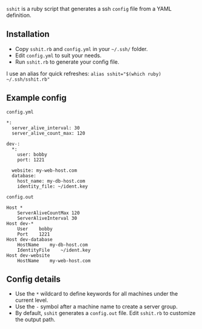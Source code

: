`sshit` is a ruby script that generates a ssh `config` file from a YAML definition.

## Installation ##

* Copy `sshit.rb` and `config.yml` in your `~/.ssh/` folder.
* Edit `config.yml` to suit your needs.
* Run `sshit.rb` to generate your config file.

I use an alias for quick refreshes: `alias sshit="$(which ruby) ~/.ssh/sshit.rb"`

## Example config ##

`config.yml`

	*:
	  server_alive_interval: 30
	  server_alive_count_max: 120

	dev-:
	  *:
	    user: bobby
	    port: 1221

	  website: my-web-host.com
	  database:
	    host_name: my-db-host.com
	    identity_file: ~/ident.key

`config.out`

	Host *
		ServerAliveCountMax	120
		ServerAliveInterval	30
	Host dev-*
		User	bobby
		Port	1221
	Host dev-database
		HostName	my-db-host.com
		IdentityFile	~/ident.key
	Host dev-website
		HostName	my-web-host.com

## Config details ##

- Use the `*` wildcard to define keywords for all machines under the current level.
- Use the `-` symbol after a machine name to create a server group.
- By default, `sshit` generates a `config.out` file. Edit `sshit.rb` to customize the output path.
